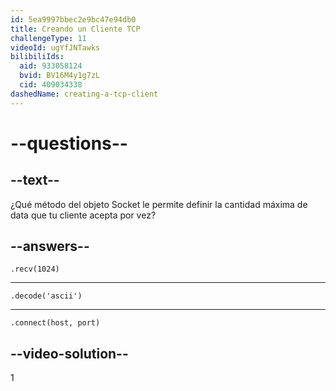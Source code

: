 ```yaml
---
id: 5ea9997bbec2e9bc47e94db0
title: Creando un Cliente TCP
challengeType: 11
videoId: ugYfJNTawks
bilibiliIds:
  aid: 933058124
  bvid: BV16M4y1g7zL
  cid: 409034338
dashedName: creating-a-tcp-client
---
```


# --questions--

## --text--

¿Qué método del objeto Socket le permite definir la cantidad máxima de data que tu cliente acepta por vez?

## --answers--

`.recv(1024)`

---

`.decode('ascii')`

---

`.connect(host, port)`

## --video-solution--

1

